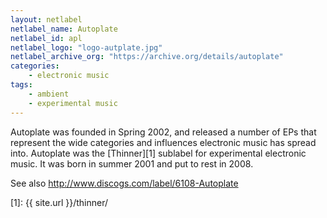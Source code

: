 ```yaml
---
layout: netlabel
netlabel_name: Autoplate
netlabel_id: apl
netlabel_logo: "logo-autplate.jpg"
netlabel_archive_org: "https://archive.org/details/autoplate"
categories:
    - electronic music
tags:
    - ambient
    - experimental music
---
```

Autoplate was founded in Spring 2002, and released a number of EPs that represent the wide categories and influences electronic music has spread into. Autoplate was the [Thinner][1] sublabel for experimental electronic music. It was born in summer 2001 and put to rest in 2008.


See also <http://www.discogs.com/label/6108-Autoplate>

 [1]: {{ site.url }}/thinner/
